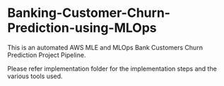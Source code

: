 # Banking-Customer-Churn-Prediction-using-MLOps

This is an automated AWS MLE and MLOps Bank Customers Churn Prediction Project Pipeline.

Please refer implementation folder for the implementation steps and the various tools used.
